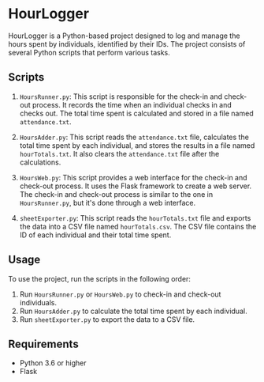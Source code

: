 # HourLogger

HourLogger is a Python-based project designed to log and manage the hours spent by individuals, identified by their IDs. The project consists of several Python scripts that perform various tasks.

## Scripts

1. `HoursRunner.py`: This script is responsible for the check-in and check-out process. It records the time when an individual checks in and checks out. The total time spent is calculated and stored in a file named `attendance.txt`.

2. `HoursAdder.py`: This script reads the `attendance.txt` file, calculates the total time spent by each individual, and stores the results in a file named `hourTotals.txt`. It also clears the `attendance.txt` file after the calculations.

3. `HoursWeb.py`: This script provides a web interface for the check-in and check-out process. It uses the Flask framework to create a web server. The check-in and check-out process is similar to the one in `HoursRunner.py`, but it's done through a web interface.

4. `sheetExporter.py`: This script reads the `hourTotals.txt` file and exports the data into a CSV file named `hourTotals.csv`. The CSV file contains the ID of each individual and their total time spent.

## Usage

To use the project, run the scripts in the following order:

1. Run `HoursRunner.py` or `HoursWeb.py` to check-in and check-out individuals.
2. Run `HoursAdder.py` to calculate the total time spent by each individual.
3. Run `sheetExporter.py` to export the data to a CSV file.

## Requirements

- Python 3.6 or higher
- Flask
